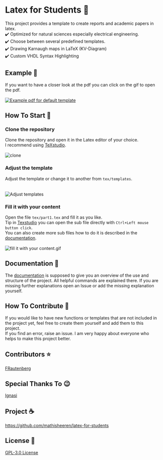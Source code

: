 # Latex for Students 🧪
This project provides a template to create reports and academic papers in latex.   
:heavy_check_mark: Optimized for natural sciences especially electrical engineering.  
:heavy_check_mark: Choose between several predefined templates.  
:heavy_check_mark: Drawing Karnaugh maps in LaTeX (KV-Diagram)  
:heavy_check_mark: Custom VHDL Syntax Highlighting  

## Example 🧾
If you want to have a closer look at the pdf you can click on the gif to open the pdf. </br></br>
[![Example pdf for default template](../media/examples/defaultExample.gif)](../media/examples/defaultExample.pdf)

## How To Start 👷‍
### Clone the repository 
Clone the repository and open it in the Latex editor of your choice.  
I recommend using [TeXstudio](https://www.texstudio.org/). 
<br/><br/>
![clone](../media/How-To-Start/clone.gif)

### Adjust the template
Adjust the template or change it to another from `tex/templates`.  
<br/><br/>
![Adjust templates](../media/How-To-Start/templates.gif)

### Fill it with your content
Open the file `tex/part1.tex` and fill it as you like.  
Tip in [Texstudio](https://www.texstudio.org/) you can open the sub file directly with `Ctrl+Left mouse button click`.   
You can also create more sub files how to do it is described in the [documentation](doc/README.md).
<br/><br/>
![fill it with your content.gif](../media/How-To-Start/fill-with-your-content.gif)

## Documentation :green_book:
The [documentation](doc/README.md) is supposed to give you an overview of the use and structure of the project. All helpful commands are explained there. If you are missing further explanations open an Issue or add the missing explanation yourself.

## How To Contribute :hugs:
If you would like to have new functions or templates that are not included in the project yet, feel free to create them yourself and add them to this project.  
If you find an error, raise an issue.
I am very happy about everyone who helps to make this project better. 

## Contributors :star:
[FRautenberg](https://github.com/FRautenberg)

## Special Thanks To :wink:
[Ignasi](https://tex.stackexchange.com/users/1952/ignasi)

## Project ☕
https://github.com/mathisheeren/latex-for-students

## License 👮‍
[GPL-3.0 License](LICENSE.txt)
